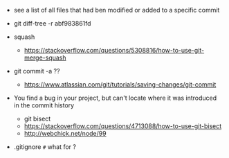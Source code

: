  * see a list of all files that had ben modified or added to a specific commit
  * git diff-tree -r abf983861fd

* squash
  * https://stackoverflow.com/questions/5308816/how-to-use-git-merge-squash

* git commit -a ??
  * https://www.atlassian.com/git/tutorials/saving-changes/git-commit

* You find a bug in your project, but can't locate where it was introduced in the commit history
  * git bisect
  * https://stackoverflow.com/questions/4713088/how-to-use-git-bisect
  * http://webchick.net/node/99

* .gitignore
  `#` what for ?
